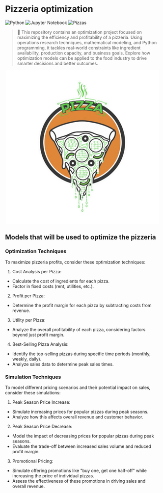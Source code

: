 # Pizzeria optimization

![Python](https://img.shields.io/badge/python-3.8%2B-blue.svg)
![Jupyter Notebook](https://img.shields.io/badge/jupyter%20notebook-6.0%2B-orange.svg)
![Pizzas](https://img.shields.io/badge/pizza-🍕-red.svg)

> 🍕 This repository contains an optimization project focused on maximizing the efficiency and profitability of a pizzeria. Using operations research techniques, mathematical modeling, and Python programming, it tackles real-world constraints like ingredient availability, production capacity, and business goals. Explore how optimization models can be applied to the food industry to drive smarter decisions and better outcomes.


<p align="center">
    <img src="doc/pizza_logo.png" alt="Coolest pizzeria Logo" width="500"/>
</p>

## Models that will be used to optimize the pizzeria
### Optimization Techniques
To maximize pizzeria profits, consider these optimization techniques:

1. Cost Analysis per Pizza:
- Calculate the cost of ingredients for each pizza.
- Factor in fixed costs (rent, utilities, etc.).

2. Profit per Pizza:
- Determine the profit margin for each pizza by subtracting costs from revenue.

3. Utility per Pizza:
- Analyze the overall profitability of each pizza, considering factors beyond just profit margin.

4. Best-Selling Pizza Analysis:
- Identify the top-selling pizzas during specific time periods (monthly, weekly, daily).
- Analyze sales data to determine peak sales times.


### Simulation Techniques
To model different pricing scenarios and their potential impact on sales, consider these simulations:

1. Peak Season Price Increase:
- Simulate increasing prices for popular pizzas during peak seasons.
- Analyze how this affects overall revenue and customer behavior.

2. Peak Season Price Decrease:
- Model the impact of decreasing prices for popular pizzas during peak seasons.
- Evaluate the trade-off between increased sales volume and reduced profit margin.

3. Promotional Pricing:
- Simulate offering promotions like "buy one, get one half-off" while increasing the price of individual pizzas.
- Assess the effectiveness of these promotions in driving sales and overall revenue.